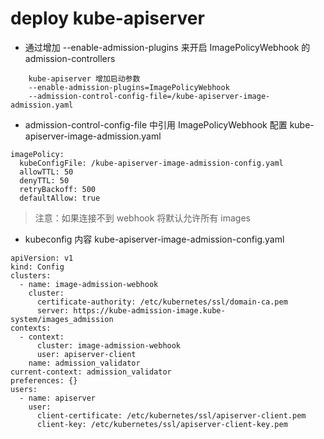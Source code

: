 # deploy kube-apiserver

- 通过增加 --enable-admission-plugins 来开启 ImagePolicyWebhook 的 admission-controllers
```
    kube-apiserver 增加启动参数
    --enable-admission-plugins=ImagePolicyWebhook
    --admission-control-config-file=/kube-apiserver-image-admission.yaml
```

- admission-control-config-file 中引用 ImagePolicyWebhook 配置 kube-apiserver-image-admission.yaml
```
imagePolicy:
  kubeConfigFile: /kube-apiserver-image-admission-config.yaml
  allowTTL: 50
  denyTTL: 50
  retryBackoff: 500
  defaultAllow: true
```
> 注意：如果连接不到 webhook 将默认允许所有 images

- kubeconfig 内容 kube-apiserver-image-admission-config.yaml
```
apiVersion: v1
kind: Config
clusters:
  - name: image-admission-webhook
    cluster:
      certificate-authority: /etc/kubernetes/ssl/domain-ca.pem
      server: https://kube-admission-image.kube-system/images_admission
contexts:
  - context:
      cluster: image-admission-webhook
      user: apiserver-client
    name: admission_validator
current-context: admission_validator
preferences: {}
users:
  - name: apiserver
    user:
      client-certificate: /etc/kubernetes/ssl/apiserver-client.pem
      client-key: /etc/kubernetes/ssl/apiserver-client-key.pem
```
